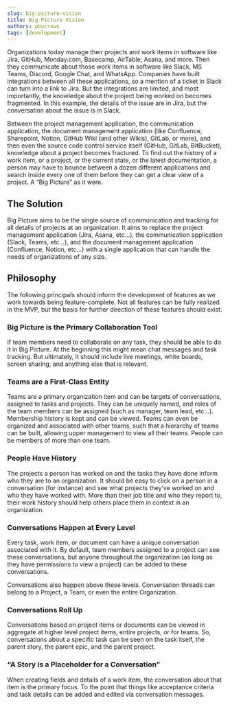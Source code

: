 ```yaml
---
slug: big-picture-vision
title: Big Picture Vision
authors: pburrows
tags: [development]
---
```


Organizations today manage their projects and work items in software like Jira, GitHub, Monday.com, Basecamp, AirTable, Asana, and more. Then they communicate about those work items in software like Slack, MS Teams, Discord, Google Chat, and WhatsApp. Companies have built integrations between all these applications, so a mention of a ticket in Slack can turn into a link to Jira. But the integrations are limited, and most importantly, the knowledge about the project being worked on becomes fragmented. In this example, the details of the issue are in Jira, but the conversation about the issue is in Slack.

Between the project management application, the communication application, the document management application (like Confluence, Sharepoint, Notion, GitHub Wiki (and other Wikis), GitLab, or more), and then even the source code control service itself (GitHub, GitLab, BitBucket), knowledge about a project becomes fractured. To find out the history of a work item, or a project, or the current state, or the latest documentation, a person may have to bounce between a dozen different applications and search inside every one of them before they can get a clear view of a project. A “Big Picture” as it were.

<!--truncate-->

## The Solution

Big Picture aims to be the single source of communication and tracking for all details of projects at an organization. It aims to replace the project management application (Jira, Asana, etc…), the communication application (Slack, Teams, etc…), and the document management application (Confluence, Notion, etc…) with a single application that can handle the needs of organizations of any size.

## Philosophy

The following principals should inform the development of features as we work towards being feature-complete. Not all features can be fully realized in the MVP, but the basis for further direction of these features should exist.

### Big Picture is the Primary Collaboration Tool

If team members need to collaborate on any task, they should be able to do it in Big Picture. At the beginning this might mean chat messages and task tracking. But ultimately, it should include live meetings, white boards, screen sharing, and anything else that is relevant.

### Teams are a First-Class Entity

Teams are a primary organization item and can be targets of conversations, assigned to tasks and projects. They can be uniquely named, and roles of the team members can be assigned (such as manager, team lead, etc…). Membership history is kept and can be viewed. Teams can even be organized and associated with other teams, such that a hierarchy of teams can be built, allowing upper management to view all their teams. People can be members of more than one team.

### People Have History

The projects a person has worked on and the tasks they have done inform who they are to an organization. It should be easy to click on a person in a conversation (for instance) and see what projects they’ve worked on and who they have worked with. More than their job title and who they report to, their work history should help others place them in context in an organization.

### Conversations Happen at Every Level

Every task, work item, or document can have a unique conversation associated with it. By default, team members assigned to a project can see these conversations, but anyone throughout the organization (as long as they have permissions to view a project) can be added to these conversations.

Conversations also happen above these levels. Conversation threads can belong to a Project, a Team, or even the entire Organization.

### Conversations Roll Up

Conversations based on project items or documents can be viewed in aggregate at higher level project items, entire projects, or for teams. So, conversations about a specific task can be seen on the task itself, the parent story, the parent epic, and the parent project.

### “A Story is a Placeholder for a Conversation”

When creating fields and details of a work item, the conversation about that item is the primary focus. To the point that things like acceptance criteria and task details can be added and edited via conversation messages.